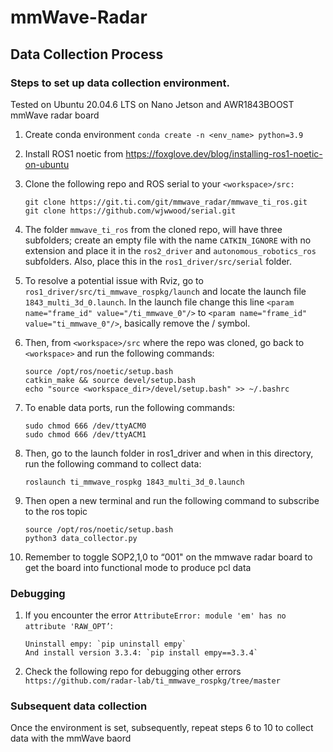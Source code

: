 # mmWave-Radar

## Data Collection Process

### Steps to set up data collection environment. 

Tested on Ubuntu 20.04.6 LTS on Nano Jetson and AWR1843BOOST mmWave radar board

1. Create conda environment `conda create -n <env_name> python=3.9`

2. Install ROS1 noetic from https://foxglove.dev/blog/installing-ros1-noetic-on-ubuntu

3. Clone the following repo and ROS serial to your `<workspace>/src:`
   ```   
   git clone https://git.ti.com/git/mmwave_radar/mmwave_ti_ros.git
   git clone https://github.com/wjwwood/serial.git
   ```
5. The folder `mmwave_ti_ros` from the cloned repo, will have three subfolders; create an empty file with the name `CATKIN_IGNORE` with no extension and place it in the `ros2_driver` and `autonomous_robotics_ros` subfolders. Also, place this in the `ros1_driver/src/serial` folder.

6. To resolve a potential issue with Rviz, go to `ros1_driver/src/ti_mmwave_rospkg/launch` and locate the launch file `1843_multi_3d_0.launch`. In the launch file change this line `<param name="frame_id" value="/ti_mmwave_0"/>` to `<param name="frame_id" value="ti_mmwave_0"/>`, basically remove the / symbol.

7. Then, from `<workspace>/src` where the repo was cloned, go back to `<workspace>` and run the following commands:
   ```
   source /opt/ros/noetic/setup.bash
   catkin_make && source devel/setup.bash
   echo "source <workspace_dir>/devel/setup.bash" >> ~/.bashrc
   ```

8. To enable data ports, run the following commands:
   ```
   sudo chmod 666 /dev/ttyACM0
   sudo chmod 666 /dev/ttyACM1
   ```

10. Then, go to the launch folder in ros1_driver and when in this directory, run the following command to collect data:
    ```
    roslaunch ti_mmwave_rospkg 1843_multi_3d_0.launch
    ```

11. Then open a new terminal and run the following command to subscribe to the ros topic
    ```
    source /opt/ros/noetic/setup.bash
    python3 data_collector.py
    ```

12. Remember to toggle SOP2,1,0 to “001" on the mmwave radar board to get the board into functional mode to produce pcl data

### Debugging

1. If you encounter the error `AttributeError: module 'em' has no attribute 'RAW_OPT’`:
   ```
   Uninstall empy: `pip uninstall empy`
   And install version 3.3.4: `pip install empy==3.3.4`
   ```

2. Check the following repo for debugging other errors `https://github.com/radar-lab/ti_mmwave_rospkg/tree/master`


### Subsequent data collection
Once the environment is set, subsequently, repeat steps 6 to 10 to collect data with the mmWave baord

